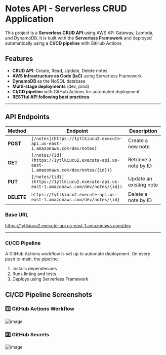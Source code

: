 # Notes API - Serverless CRUD Application

This project is a **Serverless CRUD API** using AWS API Gateway, Lambda, and DynamoDB. It is built with the **Serverless Framework** and deployed automatically using a **CI/CD pipeline** with GitHub Actions.

## Features
- **CRUD API**: Create, Read, Update, Delete notes  
- **AWS Infrastructure as Code (IaC)** using Serverless Framework  
- **DynamoDB** as the NoSQL database  
- **Multi-stage deployments** (dev, prod)  
- **CI/CD pipeline** with GitHub Actions for automated deployment  
- **RESTful API following best practices**  

---

## **API Endpoints**
| Method | Endpoint | Description |
|--------|-------------------------------|-------------|
| **POST** | `[/notes](https://1ytlkiucu2.execute-api.us-east-1.amazonaws.com/dev/notes)` | Create a new note |
| **GET** | `[/notes/{id](https://1ytlkiucu2.execute-api.us-east-1.amazonaws.com/dev/notes/{id})}` | Retrieve a note by ID |
| **PUT** | `[/notes/{id}](https://1ytlkiucu2.execute-api.us-east-1.amazonaws.com/dev/notes/{id})` | Update an existing note |
| **DELETE** | `https://1ytlkiucu2.execute-api.us-east-1.amazonaws.com/dev/notes/{id}` | Delete a note by ID |

### **Base URL**
https://1ytlkiucu2.execute-api.us-east-1.amazonaws.com/dev

---
### **CI/CD Pipeline**

A GitHub Actions workflow is set up to automate deployment. On every push to main, the pipeline:

1. Installs dependencies
2. Runs linting and tests
3. Deploys using Serverless Framework

## CI/CD Pipeline Screenshots

### 1️⃣ GitHub Actions Workflow  
![image](https://github.com/user-attachments/assets/8e4bd942-4036-4be7-83ac-651d02766b96)


### 2️⃣ GitHub Secrets  
![image](https://github.com/user-attachments/assets/ab34a3e2-f8e7-4931-a9dd-eb419c60d9bb)

   

